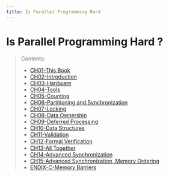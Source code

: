 ```yaml
---
title: Is Parallel Programming Hard
---
```


# Is Parallel Programming Hard ?

> Contents:
> - [CH01-This Book](CH01-This-Book.html)
> - [CH02-Introduction](CH02-Introduction.html)
> - [CH03-Hardware](CH03-Hardware.html)
> - [CH04-Tools](CH04-Tools.html)
> - [CH05-Counting](CH05-Counting.html)
> - [CH06-Partitioning and Synchronization](CH06-Partitioning-and-Synchronization.html)
> - [CH07-Locking](CH07-Locking.html)
> - [CH08-Data Ownership](CH08-Data-Ownership.html)
> - [CH09-Deferred Processing](CH09-Deferred-Processing.html)
> - [CH10-Data Structures](CH10-Data-Structures.html)
> - [CH11-Validation](CH11-Validation.html)
> - [CH12-Formal Veriﬁcation](CH12-Formal-Veriﬁcation.html)
> - [CH13-All Together](CH13-All-Together.html)
> - [CH14-Advanced Synchronization](CH14-Advanced-Synchronization.html)
> - [CH15-Advanced Synchronization, Memory Ordering](CH15-Advanced-Synchronization-Memory-Ordering.html)
> - [ENDIX-C-Memory Barriers](ENDIX-C-Memory-Barriers.html)